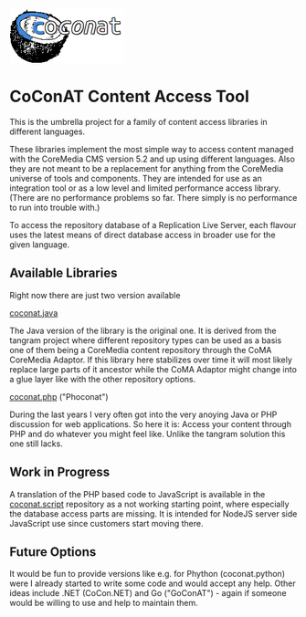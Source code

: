 ![CoConAT](https://raw.githubusercontent.com/mgoellnitz/coconat/master/template/coconat-small.png)

# CoConAT Content Access Tool

This is the umbrella project for a family of content access libraries in 
different languages.

These libraries implement the most simple way to access content managed with the 
CoreMedia CMS version 5.2 and up using different languages. Also they are not 
meant to be a replacement for anything from the CoreMedia universe of tools and 
components. They are intended for use as an integration tool or as a low level 
and limited performance access library. (There are no performance problems so 
far. There simply is no performance to run into trouble with.)

To access the repository database of a Replication Live Server, each flavour 
uses the latest means of direct database access in broader use for the given 
language.

## Available Libraries

Right now there are just two version available

[coconat.java](https://github.com/mgoellnitz/coconat.java)

The Java version of the library is the original one. It is derived from the 
tangram project where different repository types can be used as a basis one of 
them being a CoreMedia content repository through the CoMA CoreMedia Adaptor. 
If this library here stabilizes over time it will most likely replace large 
parts of it ancestor while the CoMA Adaptor might change into a glue layer like 
with the other repository options.

[coconat.php](https://github.com/mgoellnitz/coconat.php) ("Phoconat")

During the last years I very often got into the very anoying Java or PHP 
discussion for web applications. So here it is: Access your content through PHP 
and do whatever you might feel like. Unlike the tangram solution this one still 
lacks.

## Work in Progress

A translation of the PHP based code to JavaScript is available in the 
[coconat.script](https://github.com/mgoellnitz/coconat.script) repository as a 
not working starting point, where especially the database access parts are 
missing. It is intended for NodeJS server side JavaScript use since customers
start moving there.

## Future Options

It would be fun to provide versions like e.g. for Phython (coconat.python) were 
I  already started to write some code and would accept any help. Other ideas 
include .NET (CoCon.NET) and Go ("GoConAT") - again  if someone would be willing 
to use and help to maintain them.
